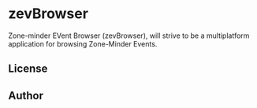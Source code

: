 # zevBrowser
Zone-minder EVent Browser (zevBrowser), will strive to be a multiplatform application for browsing Zone-Minder Events.

## License

## Author

